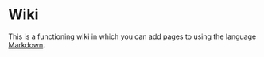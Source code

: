 # Wiki

This is a functioning wiki in which you can add pages to using the language [Markdown](/wiki/Markdown).